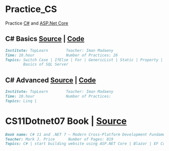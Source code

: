 # Practice_CS
Practice [C#](https://github.com/dotnet/csharplang) and [ASP.Net Core](https://github.com/dotnet/aspnetcore)

## C# Basics [Source](https://toplearn.com/c/gJY) | [Code](https://github.com/AliKZ07/Practice_CS/tree/main/C%23%20Basics)
```markdown
Institute: TopLearn        Teacher: Iman Madaeny           
Time: 10.hour              Number of Practices: 26 
Topics: Switch Case | IfElse | For | GenericList | Static | Property | OOP | WinForm
        Basics of SQL Server
```
## C# Advanced [Source](https://toplearn.com/c/mZO) | [Code](https://github.com/AliKZ07/Practice_CS/tree/main/C%23%20Advanced)
```markdown
Institute: TopLearn        Teacher: Iman Madaeny           
Time: 10.hour              Number of Practices: 
Topics: Linq | 
```
# CS11Dotnet07 Book | [Source](https://a.co/d/1cTUHN6)
```markdown
Book name: C# 11 and .NET 7 – Modern Cross-Platform Development Fundamentals
Teacher: Mark J. Price      Number of Pages: 819 
Topics: C# | start building website using ASP.NET Core | Blazor | EF Core
```
